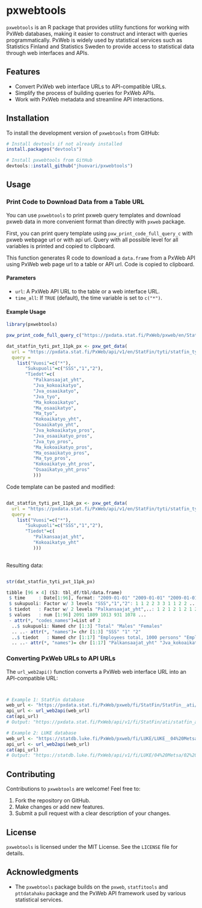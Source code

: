# pxwebtools

`pxwebtools` is an R package that provides utility functions for working with PxWeb databases, making it easier to construct and interact with queries programmatically. PxWeb is widely used by statistical services such as Statistics Finland and Statistics Sweden to provide access to statistical data through web interfaces and APIs.

## Features

- Convert PxWeb web interface URLs to API-compatible URLs.
- Simplify the process of building queries for PxWeb APIs.
- Work with PxWeb metadata and streamline API interactions.


## Installation

To install the development version of `pxwebtools` from GitHub:

```r
# Install devtools if not already installed
install.packages("devtools")

# Install pxwebtools from GitHub
devtools::install_github("jhuovari/pxwebtools")
```

## Usage

### Print Code to Download Data from a Table URL

You can use `pxwebtools` to print pxweb query templates and download pxweb data
in more convenient format than directly with `pxweb` package.

First, you can print query template using `pxw_print_code_full_query_c` 
with pxweb webpage url or with api url. Query with all possible level for all
variables is printed and copied to clipboard. 

This function generates R code to download a `data.frame` from a PxWeb API using 
PxWeb web page url to a table or API url. Code is copied to clipboard.

#### Parameters

- `url`: A PxWeb API URL to the table or a web interface URL.
- `time_all`: If `TRUE` (default), the time variable is set to `c("*")`.


#### Example Usage

```r
library(pxwebtools)

pxw_print_code_full_query_c("https://pxdata.stat.fi/PxWeb/pxweb/en/StatFin/StatFin__tyti/statfin_tyti_pxt_11pk.px/")

```
```r
dat_statfin_tyti_pxt_11pk_px <- pxw_get_data(
  url = "https://pxdata.stat.fi/PxWeb/api/v1/en/StatFin/tyti/statfin_tyti_pxt_11pk.px/",
  query = 
    list("Vuosi"=c("*"),
       "Sukupuoli"=c("SSS","1","2"),
       "Tiedot"=c(
          "Palkansaajat_yht",
          "Jva_kokoaikatyo",
          "Jva_osaaikatyo",
          "Jva_tyo",
          "Ma_kokoaikatyo",
          "Ma_osaaikatyo",
          "Ma_tyo",
          "Kokoaikatyo_yht",
          "Osaaikatyo_yht",
          "Jva_kokoaikatyo_pros",
          "Jva_osaaikatyo_pros",
          "Jva_tyo_pros",
          "Ma_kokoaikatyo_pros",
          "Ma_osaaikatyo_pros",
          "Ma_tyo_pros",
          "Kokoaikatyo_yht_pros",
          "Osaaikatyo_yht_pros"
          )))
```

Code template can be pasted and modified:

```r

dat_statfin_tyti_pxt_11pk_px <- pxw_get_data(
  url = "https://pxdata.stat.fi/PxWeb/api/v1/en/StatFin/tyti/statfin_tyti_pxt_11pk.px/",
  query = 
    list("Vuosi"=c("*"),
       "Sukupuoli"=c("SSS","1","2"),
       "Tiedot"=c(
          "Palkansaajat_yht",
          "Kokoaikatyo_yht"
          )))
          
```

Resulting data:

```r

str(dat_statfin_tyti_pxt_11pk_px)

tibble [96 × 4] (S3: tbl_df/tbl/data.frame)
 $ time     : Date[1:96], format: "2009-01-01" "2009-01-01" "2009-01-01" "2009-01-01" ...
 $ sukupuoli: Factor w/ 3 levels "SSS","1","2": 1 1 2 2 3 3 1 1 2 2 ...
 $ tiedot   : Factor w/ 2 levels "Palkansaajat_yht",..: 1 2 1 2 1 2 1 2 1 2 ...
 $ values   : num [1:96] 2091 1809 1013 931 1078 ...
 - attr(*, "codes_names")=List of 2
  ..$ sukupuoli: Named chr [1:3] "Total" "Males" "Females"
  .. ..- attr(*, "names")= chr [1:3] "SSS" "1" "2"
  ..$ tiedot   : Named chr [1:17] "Employees total, 1000 persons" "Employees, permanent full-time work, 1000 persons" "Employees, permanent part-time work, 1000 persons" "Employees, permanent work total, 1000 persons" ...
  .. ..- attr(*, "names")= chr [1:17] "Palkansaajat_yht" "Jva_kokoaikatyo" "Jva_osaaikatyo" "Jva_tyo" ...

```



### Converting PxWeb URLs to API URLs

The `url_web2api()` function converts a PxWeb web interface URL into an API-compatible URL:

```r


# Example 1: StatFin database
web_url <- "https://pxdata.stat.fi/PxWeb/pxweb/fi/StatFin/StatFin__ati/statfin_ati_pxt_11zt.px"
api_url <- url_web2api(web_url)
cat(api_url)
# Output: "https://pxdata.stat.fi/PxWeb/api/v1/fi/StatFin/ati/statfin_ati_pxt_11zt.px"

# Example 2: LUKE database
web_url <- "https://statdb.luke.fi/PxWeb/pxweb/fi/LUKE/LUKE__04%20Metsa__02%20Rakenne%20ja%20tuotanto__06%20Puun%20markkinahakkuut__04%20Vuositilastot/01a_Teollisuuspuun_hakkuut_maak_v.px/"
api_url <- url_web2api(web_url)
cat(api_url)
# Output: "https://statdb.luke.fi/PxWeb/api/v1/fi/LUKE/04%20Metsa/02%20Rakenne%20ja%20tuotanto/06%20Puun%20markkinahakkuut/04%20Vuositilastot/01a_Teollisuuspuun_hakkuut_maak_v.px"
```



## Contributing

Contributions to `pxwebtools` are welcome! Feel free to:

1. Fork the repository on GitHub.
2. Make changes or add new features.
3. Submit a pull request with a clear description of your changes.

## License

`pxwebtools` is licensed under the MIT License. See the `LICENSE` file for details.

## Acknowledgments

- The `pxwebtools` package builds on the `pxweb`, `statfitools` and `pttdatahaku` package and the PxWeb API framework used by various statistical services.

